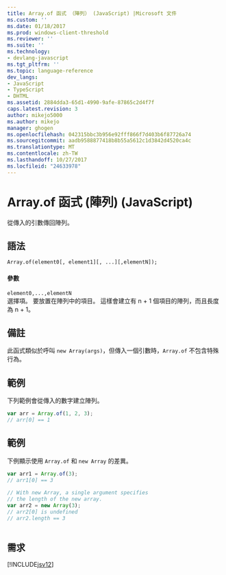 ```yaml
---
title: Array.of 函式 （陣列） (JavaScript) |Microsoft 文件
ms.custom: ''
ms.date: 01/18/2017
ms.prod: windows-client-threshold
ms.reviewer: ''
ms.suite: ''
ms.technology:
- devlang-javascript
ms.tgt_pltfrm: ''
ms.topic: language-reference
dev_langs:
- JavaScript
- TypeScript
- DHTML
ms.assetid: 2884dda3-65d1-4990-9afe-87865c2d4f7f
caps.latest.revision: 3
author: mikejo5000
ms.author: mikejo
manager: ghogen
ms.openlocfilehash: 042315bbc3b956e92fff866f7d403b6f87726a74
ms.sourcegitcommit: aadb9588877418b8b55a5612c1d3842d4520ca4c
ms.translationtype: MT
ms.contentlocale: zh-TW
ms.lasthandoff: 10/27/2017
ms.locfileid: "24633978"
---
```

# <a name="arrayof-function-array-javascript"></a>Array.of 函式 (陣列) (JavaScript)
從傳入的引數傳回陣列。  
  
## <a name="syntax"></a>語法  
  
```  
Array.of(element0[, element1][, ...][,elementN]);  
```  
  
#### <a name="parameters"></a>參數  
 `element0,...,elementN`  
 選擇項。 要放置在陣列中的項目。 這樣會建立有 n + 1 個項目的陣列，而且長度為 n + 1。  
  
## <a name="remarks"></a>備註  
 此函式類似於呼叫 `new Array(args)`，但傳入一個引數時，`Array.of` 不包含特殊行為。  
  
## <a name="example"></a>範例  
 下列範例會從傳入的數字建立陣列。  
  
```JavaScript  
var arr = Array.of(1, 2, 3);  
// arr[0] == 1   
```  
  
## <a name="example"></a>範例  
 下例顯示使用 `Array.of` 和 `new Array` 的差異。  
  
```JavaScript  
var arr1 = Array.of(3);  
// arr1[0] == 3  
  
// With new Array, a single argument specifies  
// the length of the new array.  
var arr2 = new Array(3);  
// arr2[0] is undefined  
// arr2.length == 3  
  
```  
  
## <a name="requirements"></a>需求  
 [!INCLUDE[jsv12](../../javascript/reference/includes/jsv12-md.md)]